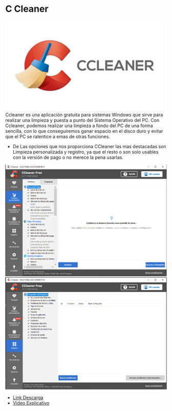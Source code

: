 # C Cleaner
![image](ccleaner.jpg)
Ccleaner es una aplicación gratuita para sistemas Windows que sirve para realizar una limpieza y puesta a punto del Sistema Operativo del PC. Con Ccleaner, podemos realizar una limpieza a fondo del PC de una forma sencilla, con lo que conseguiremos ganar espacio en el disco duro y evitar que el PC se ralentice a emas de otras funciones.

* De Las opciones que nos proporciona CCleaner las mas destacadas son Limpieza personalizada y registro, ya que el resto o son solo usables con la versión de pago o no merece la pena usarlas.

![image](1.PNG)
![image](2.PNG)
- [Link Descarga](https://www.ccleaner.com/es-es/ccleaner/download?ppc_code=012&ppc=a&gclsrc=aw.ds&gclid=EAIaIQobChMI4f3i_avH_gIVEO7tCh0pvg_BEAAYASAAEgIaR_D_BwE)
- [Video Explicativo]()
